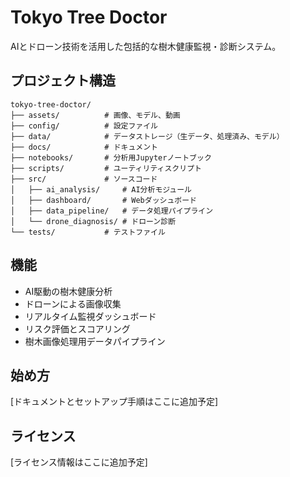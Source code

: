 # Tokyo Tree Doctor

AIとドローン技術を活用した包括的な樹木健康監視・診断システム。

## プロジェクト構造

```
tokyo-tree-doctor/
├── assets/          # 画像、モデル、動画
├── config/          # 設定ファイル
├── data/            # データストレージ（生データ、処理済み、モデル）
├── docs/            # ドキュメント
├── notebooks/       # 分析用Jupyterノートブック
├── scripts/         # ユーティリティスクリプト
├── src/             # ソースコード
│   ├── ai_analysis/     # AI分析モジュール
│   ├── dashboard/       # Webダッシュボード
│   ├── data_pipeline/   # データ処理パイプライン
│   └── drone_diagnosis/ # ドローン診断
└── tests/           # テストファイル
```

## 機能

- AI駆動の樹木健康分析
- ドローンによる画像収集
- リアルタイム監視ダッシュボード
- リスク評価とスコアリング
- 樹木画像処理用データパイプライン

## 始め方

[ドキュメントとセットアップ手順はここに追加予定]

## ライセンス

[ライセンス情報はここに追加予定] 